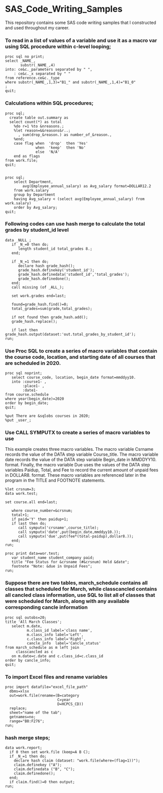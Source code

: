 # SAS_Code_Writing_Samples
This repository contains some SAS code writing samples that I constructed and used throughout my career.

### To read in a list of values of a variable and use it as a macro var using SQL procedure within c-level looping;
```
proc sql no print;
select _NAME_,
       substr(_NAME_,4)
into: ce&c._parameters separated by " ",
    : ce&c._x separated by " "
from reference.ce&c._type
where substr(_NAME_,1,3)="B1_" and substr(_NAME_,1,4)="B1_0"
;
quit;
```
### Calculations within SQL procedures;
```
proc sql;
  create table out.summary as
  select count(*) as total
    %do r=1 %to &nreasons.;
    %let reason=&&reasons&r..;
      , sum(drop_&reason.) as number_of_&reason.,
    %end;
    case flag when  'drop'  then 'Yes'
              when  'keep'  then 'No'
              else  'N/A'
    end as flags
from work.file;
quit;


proc sql;
    select Department,
        avg(Employee_annual_salary) as Avg_salary format=DOLLAR12.2
    from work.salary
    group by Department
    having Avg_salary < (select avg(Employee_annual_salary) from work.salary)
    order by Avg_salary;
quit;
```


### Following codes can use hash merge to calculate the total grades by student_id level
```
data _NULL_;
   if _N_=0 then do;
      length student_id total_grades 8.;
   end;

   if _N_=1 then do;
      declare hash grade_hash();
      grade_hash.definekey('student_id');
      grade_hash.definedata('student_id','total_grades');
      grade_hash.definedone();
   end;
   call missing (of _ALL_);

   set work.grades end=last;

   found=grade_hash.find()=0;
   total_grades=sum(grade,total_grades);

   if not found then grade_hash.add();
   grade_hash.replace();

   if last then grade_hash.output(dataset:'out.total_grades_by_student_id');
run;

```
### Use Proc SQL to create a series of macro variables that contain the course code, location, and starting date of all courses that are scheduled in 2020. 
```
proc sql noprint;
   select course_code, location, begin_date format=mmddyy10.
   into :course1- ,
        :place1- ,
        :date1-
from course.schedule
where year(begin_date)=2020
order by begin_date;
quit;

%put There are &sqlobs courses in 2020;
%put _user_;
```

### Use CALL SYMPUTX to create a series of macro variables to use

This example creates three macro variables. The macro variable Csrname records the
value of the DATA step variable Course_title. The macro variable date records the value
of the DATA step variable Begin_date in MMDDYY10. format. Finally, the macro
variable Due uses the values of the DATA step variables Paidup, Total, and Fee to record
the current amount of unpaid fees in DOLLAR8. format. These macro variables are
referenced later in the program in the TITLE and FOOTNOTE statements.

```
%let crsnum=3;
data work.test;

set course.all end=last;

   where course_number=&crsnum;
   total+1;
   if paid='Y' then paidup+1;
   if last then do;
      call symputx('crsname',course_title);
      call symputx('date',put(begin_date,mmddyy10.));
      call symputx('due',put(fee*(total-paidup),dollar8.));
   end;
run;

proc print data=wor.test;
   var student_name student_company paid;
   title "Fee Status for &crsname (#&crsnum) Held &date";
   footnote "Note: &due in Unpaid Fees";
run;

```
### Suppose there are two tables, march_schedule contains all classes that scheduled for March, while classcancled contains all cancled class information, use SQL to list all of classes that were scheduled for March, along with any available corresponding  cancle information
```
proc sql outobs=20;
title 'All March Classes';
   select m.date,
          m.class_id label='class name',
          m.class_info label='Left',
          c.class_info label='Right',
          cancle_info  label='Cancle_status'
from march_schedule as m left join 
     classcancled as c
   on m.date=c.date and c.class_id=c.class_id
order by cancle_info; 
quit;

```
### To import Excel files and rename variables
```
proc import datafile="excel_file_path"
  dbms=xlsx
  out=work.file(rename=(B=category
                        C=year
                        D=HCPCS_CD))
  replace;
  sheet="name of the tab";
  getnames=no;
  range="B8:F276";
run;
```

### hash merge steps;   
```
data work.report;
  if 0 then set work.file (keep=A B C);
  if _N_=1 then do; 
    declare hash claim (dataset: "work.file(where=(flag=1))"); 
    claim.definekey ("A"); 
    claim.definedata ("B", "C"); 
    claim.definedone(); 
  end;
  if claim.find()=0 then output;
run;
```




